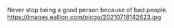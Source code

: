 Never stop being a good person because of bad people. https://images.eallion.com/picgo/20210718142623.jpg  